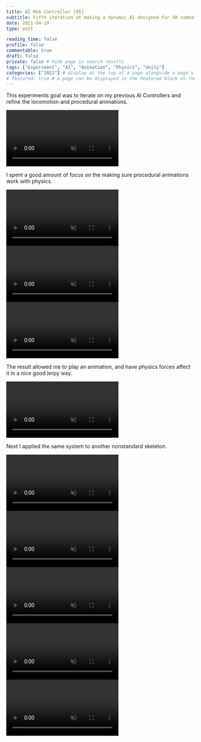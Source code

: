 ```yaml
---
title: AI Mob Controller [05]
subtitle: Fifth iteration at making a dynamic AI designed for XR combat
date: 2021-04-10
type: post

reading_time: false
profile: false
commentable: true
draft: false
private: false # hide page in search results
tags: ["Experiment", "AI", "Animation", "Physics", "Unity"]
categories: ["2021"] # display at the top of a page alongside a page’s metadata
# featured: true # a page can be displayed in the Featured block on the homepage. This is useful for sticky, announcement blog posts or selected publications etc.
---
```


<p>This experiments goal was to iterate on my previous AI Controllers and refine the locomotion and procedural animations.</p>

<div class="video_thing">
    <video muted autoplay="" name="media" loop=""><source src="https://raw.githack.com/Denchyaknow/GitSite_Dencho/Develop/assets/media/projects/AIMobController05/XRLog_2021_802.webm" type="video/mp4"></video>
</div>

<!--more-->

<p>I spent a good amount of focus on the making sure procedural animations work with physics.</p>

<div class="video_thing">
    <video muted autoplay="" name="media" loop=""><source src="https://raw.githack.com/Denchyaknow/GitSite_Dencho/Develop/assets/media/projects/AIMobController05/XRLog_2021_796.webm" type="video/mp4"></video>
</div>
<div class="video_thing">
    <video muted autoplay="" name="media" loop=""><source src="https://raw.githack.com/Denchyaknow/GitSite_Dencho/Develop/assets/media/projects/AIMobController05/XRLog_2021_798.webm" type="video/mp4"></video>
</div>
<div class="video_thing">
    <video muted autoplay="" name="media" loop=""><source src="https://raw.githack.com/Denchyaknow/GitSite_Dencho/Develop/assets/media/projects/AIMobController05/XRLog_2021_800.webm" type="video/mp4"></video>
</div>

<p>The result allowed me to play an animation, and have physics forces affect it in a nice good lerpy way.</p>

<div class="video_thing">
    <video muted autoplay="" name="media" loop=""><source src="https://raw.githack.com/Denchyaknow/GitSite_Dencho/Develop/assets/media/projects/AIMobController05/XRLog_2021_800.webm" type="video/mp4"></video>
</div>

<p>Next I applied the same system to another nonstandard skeleton.</p>

<div class="video_thing">
    <video muted autoplay="" name="media" loop=""><source src="https://raw.githack.com/Denchyaknow/GitSite_Dencho/Develop/assets/media/projects/AIMobController05/XRLog_2021_811.webm" type="video/mp4"></video>
</div>

<div class="video_thing">
    <video muted autoplay="" name="media" loop=""><source src="https://raw.githack.com/Denchyaknow/GitSite_Dencho/Develop/assets/media/projects/AIMobController05/XRLog_2021_813.webm" type="video/mp4"></video>
</div>

<div class="video_thing">
    <video muted autoplay="" name="media" loop=""><source src="https://raw.githack.com/Denchyaknow/GitSite_Dencho/Develop/assets/media/projects/AIMobController05/XRLog_2021_817.webm" type="video/mp4"></video>
</div>

<div class="video_thing">
    <video muted autoplay="" name="media" loop=""><source src="https://raw.githack.com/Denchyaknow/GitSite_Dencho/Develop/assets/media/projects/AIMobController05/XRLog_2021_819.webm" type="video/mp4"></video>
</div>

<div class="video_thing">
    <video muted autoplay="" name="media" loop=""><source src="https://raw.githack.com/Denchyaknow/GitSite_Dencho/Develop/assets/media/projects/AIMobController05/XRLog_2021_821.webm" type="video/mp4"></video>
</div>




